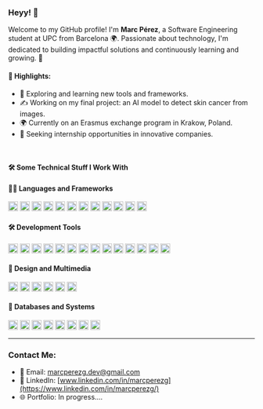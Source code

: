 ### Heyy! 👋

Welcome to my GitHub profile! I'm **Marc Pérez**, a Software Engineering student at UPC from Barcelona 🌍. Passionate about technology, I'm dedicated to building impactful solutions and continuously learning and growing. 🚀


#### 📌 Highlights:
- 🌱 Exploring and learning new tools and frameworks.
- ✍️ Working on my final project: an AI model to detect skin cancer from images.
- 🌍 Currently on an Erasmus exchange program in Krakow, Poland.
- 🤝 Seeking internship opportunities in innovative companies.


<br>


#### 🛠️ Some Technical Stuff I Work With

#### 🧑‍💻 Languages and Frameworks
<p align="left">
  <img src="https://cdn.jsdelivr.net/gh/devicons/devicon@latest/icons/cplusplus/cplusplus-original.svg" alt="C++" height="20px" />
  <img src="https://cdn.jsdelivr.net/gh/devicons/devicon@latest/icons/python/python-original.svg" alt="Python" height="20px" />
  <img src="https://cdn.jsdelivr.net/gh/devicons/devicon@latest/icons/java/java-original.svg" alt="Java" height="20px" />
  <img src="https://cdn.jsdelivr.net/gh/devicons/devicon@latest/icons/javascript/javascript-original.svg" alt="JavaScript" height="20px" />
  <img src="https://cdn.jsdelivr.net/gh/devicons/devicon@latest/icons/react/react-original.svg" alt="React" height="20px" />
  <img src="https://cdn.jsdelivr.net/gh/devicons/devicon@latest/icons/tailwindcss/tailwindcss-original.svg" alt="Tailwind CSS" height="20px" />
  <img src="https://cdn.jsdelivr.net/gh/devicons/devicon@latest/icons/astro/astro-original.svg" alt="Astro" height="20px" />
  <img src="https://cdn.jsdelivr.net/gh/devicons/devicon@latest/icons/swift/swift-original.svg" alt="Swift" height="20px" />
  <img src="https://cdn.jsdelivr.net/gh/devicons/devicon@latest/icons/keras/keras-original.svg" alt="Keras" height="20px" />
  <img src="https://cdn.jsdelivr.net/gh/devicons/devicon@latest/icons/tensorflow/tensorflow-original.svg" alt="TensorFlow" height="20px" />
  <img src="https://cdn.jsdelivr.net/gh/devicons/devicon@latest/icons/elasticsearch/elasticsearch-original.svg" alt="Elasticsearch" height="20px" />
  <img src="https://cdn.jsdelivr.net/gh/devicons/devicon@latest/icons/json/json-original.svg" alt="JSON" height="20px" />
</p>

#### 🛠️ Development Tools
<p align="left">
  <img src="https://cdn.jsdelivr.net/gh/devicons/devicon@latest/icons/git/git-original.svg" alt="Git" height="20px" />
  <img src="https://cdn.jsdelivr.net/gh/devicons/devicon@latest/icons/github/github-original.svg" alt="GitHub" height="20px" />
  <img src="https://cdn.jsdelivr.net/gh/devicons/devicon@latest/icons/vscode/vscode-original.svg" alt="VSCode" height="20px" />
  <img src="https://cdn.jsdelivr.net/gh/devicons/devicon@latest/icons/xcode/xcode-original.svg" alt="Xcode" height="20px" />
  <img src="https://cdn.jsdelivr.net/gh/devicons/devicon@latest/icons/docker/docker-plain.svg" alt="Docker" height="20px" />
  <img src="https://cdn.jsdelivr.net/gh/devicons/devicon@latest/icons/nginx/nginx-original.svg" alt="NGINX" height="20px" />
  <img src="https://cdn.jsdelivr.net/gh/devicons/devicon@latest/icons/nextjs/nextjs-original.svg" alt="Next.js" height="20px" />
  <img src="https://cdn.jsdelivr.net/gh/devicons/devicon@latest/icons/unrealengine/unrealengine-original.svg" alt="Unreal Engine" height="20px" />
  <img src="https://cdn.jsdelivr.net/gh/devicons/devicon@latest/icons/unity/unity-original.svg" alt="Unity" height="20px" />
  <img src="https://cdn.jsdelivr.net/gh/devicons/devicon@latest/icons/trello/trello-original.svg" alt="Trello" height="20px" />
  <img src="https://cdn.jsdelivr.net/gh/devicons/devicon@latest/icons/androidstudio/androidstudio-original.svg" alt="Android Studio" height="20px" />
  <img src="https://cdn.jsdelivr.net/gh/devicons/devicon@latest/icons/anaconda/anaconda-original.svg" alt="Anaconda" height="20px" />
  <img src="https://cdn.jsdelivr.net/gh/devicons/devicon@latest/icons/vercel/vercel-original-wordmark.svg" alt="Vercel" height="20px" />
  <img src="https://cdn.jsdelivr.net/gh/devicons/devicon@latest/icons/godot/godot-original.svg" alt="Godot" height="20px" />
</p>

#### 🎨 Design and Multimedia
<p align="left">
  <img src="https://cdn.jsdelivr.net/gh/devicons/devicon@latest/icons/figma/figma-original.svg" alt="Figma" height="20px" />
  <img src="https://cdn.jsdelivr.net/gh/devicons/devicon@latest/icons/canva/canva-original.svg" alt="Canva" height="20px" />
  <img src="https://cdn.jsdelivr.net/gh/devicons/devicon@latest/icons/photoshop/photoshop-original.svg" alt="Photoshop" height="20px" />
  <img src="https://cdn.jsdelivr.net/gh/devicons/devicon@latest/icons/illustrator/illustrator-plain.svg" alt="Illustrator" height="20px" />
  <img src="https://cdn.jsdelivr.net/gh/devicons/devicon@latest/icons/blender/blender-original.svg" alt="Blender" height="20px" />
  <img src="https://cdn.jsdelivr.net/gh/devicons/devicon@latest/icons/aftereffects/aftereffects-original.svg" alt="After Effects" height="20px" />
</p>

#### 💾 Databases and Systems
<p align="left">
  <img src="https://cdn.jsdelivr.net/gh/devicons/devicon@latest/icons/sqlite/sqlite-original.svg" alt="SQLite" height="20px" />
  <img src="https://cdn.jsdelivr.net/gh/devicons/devicon@latest/icons/mysql/mysql-original.svg" alt="MySQL" height="20px" />
  <img src="https://cdn.jsdelivr.net/gh/devicons/devicon@latest/icons/firebase/firebase-original.svg" alt="Firebase" height="20px" />
  <img src="https://cdn.jsdelivr.net/gh/devicons/devicon@latest/icons/mongodb/mongodb-original.svg" alt="MongoDB" height="20px" />
  <img src="https://cdn.jsdelivr.net/gh/devicons/devicon@latest/icons/django/django-plain.svg" alt="Django" height="20px" />
  <img src="https://cdn.jsdelivr.net/gh/devicons/devicon@latest/icons/linux/linux-original.svg" alt="Linux" height="20px" />
  <img src="https://cdn.jsdelivr.net/gh/devicons/devicon@latest/icons/ubuntu/ubuntu-original.svg" alt="Ubuntu" height="20px" />
  <img src="https://cdn.jsdelivr.net/gh/devicons/devicon@latest/icons/archlinux/archlinux-original.svg" alt="Arch Linux" height="20px" />
</p>

---

### Contact Me:
- 📧 Email: [marcperezg.dev@gmail.com](mailto:marcperezg.dev@gmail.com)
- 💼 LinkedIn: [www.linkedin.com/in/marcperezg](https://www.linkedin.com/in/marcperezg/)
- 🌐 Portfolio: In progress....
